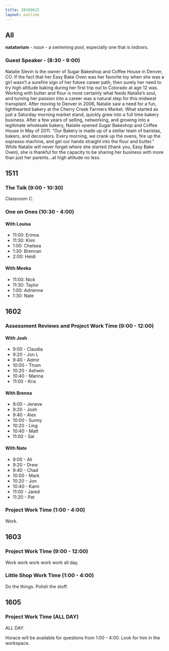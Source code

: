 ```yaml
---
title: 20160615
layout: outline
---
```


## All

**natatorium** - _noun_ - a swimming pool, especially one that is indoors.

### Guest Speaker - (8:30 - 9:00)

Natalie Slevin is the owner of Sugar Bakeshop and Coffee House in Denver, CO.  If the fact that her Easy Bake Oven was her favorite toy when she was a girl wasn’t a surefire sign of her future career path, then surely her need to try high altitude baking during her first trip out to Colorado at age 12 was.  Working with butter and flour is most certainly what feeds Natalie’s soul, and turning her passion into a career was a natural step for this midwest transplant.
After moving to Denver  in 2006, Natalie saw a need for a fun, lighthearted bakery at the Cherry Creek Farmers Market.  What started as just a Saturday morning market stand, quickly grew into a full time bakery business.  After a few years of selling, networking, and growing into a legitimate wholesale bakery, Natalie opened Sugar Bakeshop and Coffee House in May of 2011.  “Our Bakery is made up of a stellar team of baristas, bakers, and decorators.  Every morning, we crank up the ovens, fire up the espresso machine, and get our hands straight into the flour and butter.”  While Natalie will never forget where she started (thank you, Easy Bake Oven), she is thankful for the capacity to be sharing her business with more than just her parents…at high altitude no less.

## 1511

### The Talk (9:00 - 10:30)

Classroom C.

### One on Ones (10:30 - 4:00)

#### With Louisa

- 11:00: Erinna
- 11:30: Kimi
- 1:00: Chelsea
- 1:30: Brennan
- 2:00: Heidi


#### With Meeka

- 11:00: Nick
- 11:30: Taylor
- 1:00: Adrienne
- 1:30: Nate


## 1602

### Assessment Reviews and Project Work Time (9:00 - 12:00)

#### With Josh
  - 9:00 - Claudia
  - 9:20 - Jon L
  - 9:40 - Admir
  - 10:00 - Thom
  - 10:20 - Ashwin
  - 10:40 - Marina
  - 11:00 - Kris

#### With Brenna
  - 9:00 - Jeneve
  - 9:20 - Josh
  - 9:40 - Alex
  - 10:00 - Sunny
  - 10:20 - Ling
  - 10:40 - Matt
  - 11:00 - Sal

#### With Nate
  - 9:00 - Ali
  - 9:20 - Drew
  - 9:40 - Chad
  - 10:00 - Mark
  - 10:20 - Jon
  - 10:40 - Kami
  - 11:00 - Jared
  - 11:20 - Pat

### Project Work Time (1:00 - 4:00)

Work.

## 1603

### Project Work Time (9:00 - 12:00)

Work work work work work all day.

### Little Shop Work Time (1:00 - 4:00)

Do the things. Polish the stuff.

## 1605

### Project Work Time (ALL DAY)

ALL DAY.

Horace will be available for questions from 1:00 - 4:00.
Look for him in the workspace.
